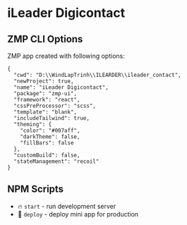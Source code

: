# iLeader Digicontact

## ZMP CLI Options

ZMP app created with following options:

```
{
  "cwd": "D:\\WindLapTrinh\\ILEARDER\\ileader_contact",
  "newProject": true,
  "name": "iLeader Digicontact",
  "package": "zmp-ui",
  "framework": "react",
  "cssPreProcessor": "scss",
  "template": "blank",
  "includeTailwind": true,
  "theming": {
    "color": "#007aff",
    "darkTheme": false,
    "fillBars": false
  },
  "customBuild": false,
  "stateManagement": "recoil"
}
```

## NPM Scripts

* 🔥 `start` - run development server
* 🙏 `deploy` - deploy mini app for production